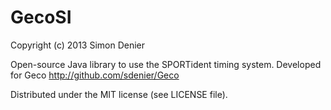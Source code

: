 GecoSI
======

Copyright (c) 2013 Simon Denier

Open-source Java library to use the SPORTident timing system.
Developed for Geco http://github.com/sdenier/Geco

Distributed under the MIT license (see LICENSE file).
